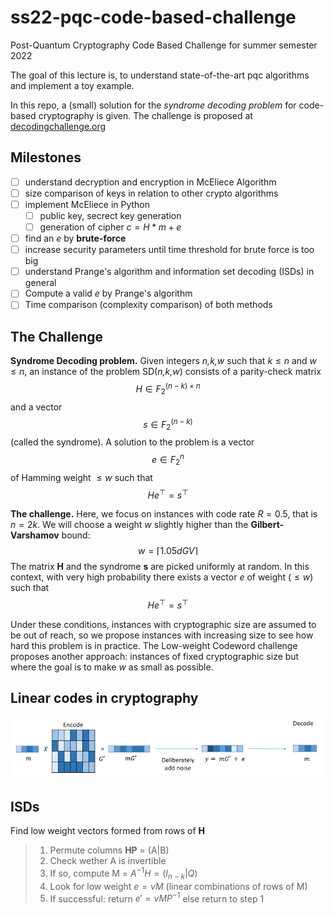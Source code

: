 # ss22-pqc-code-based-challenge
Post-Quantum Cryptography Code Based Challenge for summer semester 2022

The goal of this lecture is, to understand state-of-the-art pqc algorithms and implement a toy example.

In this repo, a (small) solution for the *syndrome decoding problem* for code-based cryptography is given.
The challenge is proposed at [decodingchallenge.org](https://decodingchallenge.org/syndrome)

## Milestones

* [ ] understand decryption and encryption in McEliece Algorithm
* [ ] size comparison of keys in relation to other crypto algorithms
* [ ] implement McEliece in Python
    * [ ] public key, secrect key generation
    * [ ] generation of cipher $c = H*m + e$
* [ ] find an $e$ by **brute-force**
* [ ] increase security parameters until time threshold for brute force is too big
* [ ] understand Prange's algorithm and information set decoding (ISDs) in general
* [ ] Compute a valid $e$ by Prange's algorithm
* [ ] Time comparison (complexity comparison) of both methods

## The Challenge

**Syndrome Decoding problem.** Given integers *n,k,w* such that $k \le n$ and $w \le n$, an instance of the problem SD(*n,k,w*) consists of a parity-check matrix $$H \in F^{(n−k)×n}_2$$ and a vector $$s \in F^{(n−k)}_2$$ (called the syndrome). A solution to the problem is a vector $$e \in F^n_2$$ of Hamming weight $\le w$ such that $$He^⊤=s^⊤$$

**The challenge.** Here, we focus on instances with code rate $R=0.5$, that is $n=2k$. We will choose a weight $w$ slightly higher than the **Gilbert-Varshamov** bound: $$w=\lceil 1.05dGV \rceil$$ The matrix **H** and the syndrome **s** are picked uniformly at random. In this context, with very high probability there exists a vector $e$ of weight $(\le w)$ such that $$He^⊤=s^⊤$$

Under these conditions, instances with cryptographic size are assumed to be out of reach, so we propose instances with increasing size to see how hard this problem is in practice. The Low-weight Codeword challenge proposes another approach: instances of fixed cryptographic size but where the goal is to make $w$ as small as possible. 


## Linear codes in cryptography

![image](images/code-based-overview.png)


## ISDs

Find low weight vectors formed from rows of **H**

> 1. Permute columns **HP** = (A|B)
> 2. Check wether A is invertible
> 3. If so, compute M = $A^{-1}H = (I_{n-k}|Q)$
> 4. Look for low weight $e = vM$ (linear combinations of rows of M)
> 5. If successful: return $e' = vMP^{-1}$ else return to step 1